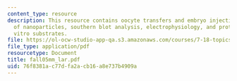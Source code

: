 ```yaml
---
content_type: resource
description: This resource contains oocyte transfers and embryo injections, preparation
  of nanoparticles, southern blot analysis, electrophysiology, and proteins and In
  vitro substrates.
file: https://ol-ocw-studio-app-qa.s3.amazonaws.com/courses/7-18-topics-in-experimental-biology-fall-2005/76f8381ac77dfa2acb16a8e737b4909a_fall05mm_lar.pdf
file_type: application/pdf
resourcetype: Document
title: fall05mm_lar.pdf
uid: 76f8381a-c77d-fa2a-cb16-a8e737b4909a
---
```

